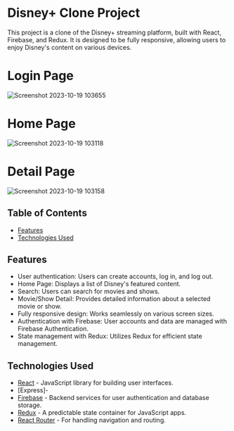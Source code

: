 # Disney+ Clone Project

This project is a clone of the Disney+ streaming platform, built with React, Firebase, and Redux. It is designed to be fully responsive, allowing users to enjoy Disney's content on various devices.

# Login Page
![Screenshot 2023-10-19 103655](https://github.com/sonukumar6116/Disney--/assets/109718616/6f7071c3-1836-4af6-a097-dae3bd127f2c)

# Home Page
![Screenshot 2023-10-19 103118](https://github.com/sonukumar6116/Disney--/assets/109718616/7803ee3e-cb50-4919-b395-25a28f177e40)

# Detail Page
![Screenshot 2023-10-19 103158](https://github.com/sonukumar6116/Disney--/assets/109718616/9e13f224-4f55-4ee1-a4f9-5ce06b3920d6)

## Table of Contents

- [Features](#features)
- [Technologies Used](#technologies-used)

## Features
- User authentication: Users can create accounts, log in, and log out.
- Home Page: Displays a list of Disney's featured content.
- Search: Users can search for movies and shows.
- Movie/Show Detail: Provides detailed information about a selected movie or show.
- Fully responsive design: Works seamlessly on various screen sizes.
- Authentication with Firebase: User accounts and data are managed with Firebase Authentication.
- State management with Redux: Utilizes Redux for efficient state management.

## Technologies Used
- [React](https://reactjs.org/) - JavaScript library for building user interfaces.
- [Express]-
- [Firebase](https://firebase.google.com/) - Backend services for user authentication and database storage.
- [Redux](https://redux.js.org/) - A predictable state container for JavaScript apps.
- [React Router](https://reactrouter.com/) - For handling navigation and routing.
